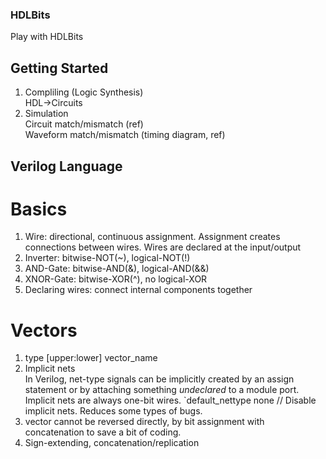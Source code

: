 ### HDLBits
Play with HDLBits

## Getting Started
1. Compliling (Logic Synthesis)  
HDL->Circuits
2. Simulation  
Circuit match/mismatch (ref)  
Waveform match/mismatch (timing diagram, ref)

## Verilog Language
# Basics
1. Wire: directional, continuous assignment. Assignment creates connections between wires. Wires are declared at the input/output
2. Inverter: bitwise-NOT(~), logical-NOT(!)
3. AND-Gate: bitwise-AND(&), logical-AND(&&)
4. XNOR-Gate: bitwise-XOR(^), no logical-XOR
5. Declaring wires: connect internal components together

# Vectors
1. type [upper:lower] vector_name
2. Implicit nets  
In Verilog, net-type signals can be implicitly created by an assign statement or by attaching something *undeclared* to a module port. Implicit nets are always one-bit wires.
`default_nettype none     // Disable implicit nets. Reduces some types of bugs. 
3. vector cannot be reversed directly, by bit assignment with concatenation to save a bit of coding.
4. Sign-extending, concatenation/replication
